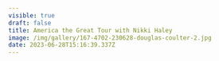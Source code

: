 ```yaml
---
visible: true
draft: false
title: America the Great Tour with Nikki Haley
image: /img/gallery/167-4702-230628-douglas-coulter-2.jpg
date: 2023-06-28T15:16:39.337Z
---
```

